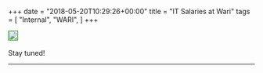 +++
date = "2018-05-20T10:29:26+00:00"
title = "IT Salaries at Wari"
tags = [
    "Internal",
    "WARI",
]
+++


<p></p>
<div class="container" style="width:auto">
  <a target="blank" href="https://image.ibb.co/h5m9rJ/m252_1.jpg">
    <img src="https://image.ibb.co/h5m9rJ/m252_1.jpg"  style="padding:1px;border:thin solid green;max-width:100%">
  </a>
</div>

<!--more-->

<br>
Stay tuned!




<hr>
